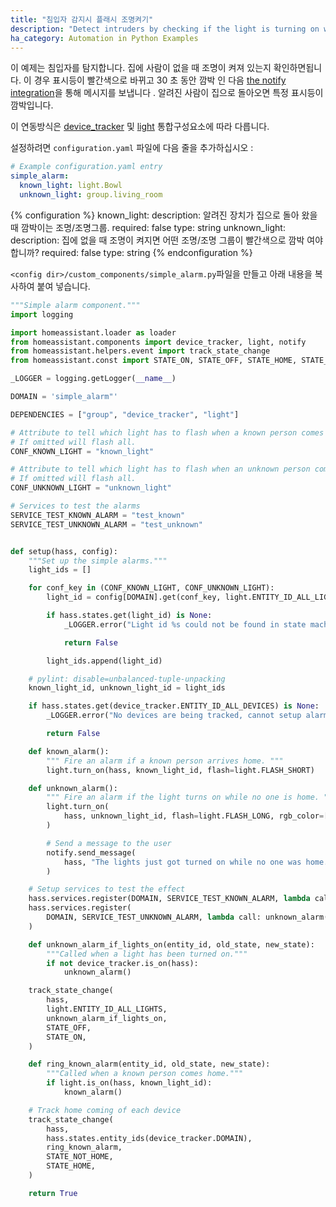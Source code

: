 ```yaml
---
title: "침입자 감지시 플래시 조명켜기"
description: "Detect intruders by checking if the light is turning on while no one is home."
ha_category: Automation in Python Examples
---
```


이 예제는 침입자를 탐지합니다. 집에 사람이 없을 때 조명이 켜져 있는지 확인하면됩니다. 이 경우 표시등이 빨간색으로 바뀌고 30 초 동안 깜박 인 다음 [the notify integration](/integrations/notify/)을 통해 메시지를 보냅니다 . 알려진 사람이 집으로 돌아오면 특정 표시등이 깜박입니다. 

이 연동방식은 [device_tracker](/integrations/device_tracker/) 및 [light](/integrations/light/) 통합구성요소에 따라 다릅니다.

설정하려면 `configuration.yaml` 파일에 다음 줄을 추가하십시오 :


```yaml
# Example configuration.yaml entry
simple_alarm:
  known_light: light.Bowl
  unknown_light: group.living_room
```

{% configuration %}
known_light:
  description: 알려진 장치가 집으로 돌아 왔을 때 깜박이는 조명/조명그룹.
  required: false
  type: string
unknown_light:
  description: 집에 없을 때 조명이 켜지면 어떤 조명/조명 그룹이 빨간색으로 깜박 여야합니까?
  required: false
  type: string
{% endconfiguration %}

`<config dir>/custom_components/simple_alarm.py`파일을 만들고 아래 내용을 복사하여 붙여 넣습니다.

```python
"""Simple alarm component."""
import logging

import homeassistant.loader as loader
from homeassistant.components import device_tracker, light, notify
from homeassistant.helpers.event import track_state_change
from homeassistant.const import STATE_ON, STATE_OFF, STATE_HOME, STATE_NOT_HOME

_LOGGER = logging.getLogger(__name__)

DOMAIN = 'simple_alarm"'

DEPENDENCIES = ["group", "device_tracker", "light"]

# Attribute to tell which light has to flash when a known person comes home
# If omitted will flash all.
CONF_KNOWN_LIGHT = "known_light"

# Attribute to tell which light has to flash when an unknown person comes home
# If omitted will flash all.
CONF_UNKNOWN_LIGHT = "unknown_light"

# Services to test the alarms
SERVICE_TEST_KNOWN_ALARM = "test_known"
SERVICE_TEST_UNKNOWN_ALARM = "test_unknown"


def setup(hass, config):
    """Set up the simple alarms."""
    light_ids = []

    for conf_key in (CONF_KNOWN_LIGHT, CONF_UNKNOWN_LIGHT):
        light_id = config[DOMAIN].get(conf_key, light.ENTITY_ID_ALL_LIGHTS)

        if hass.states.get(light_id) is None:
            _LOGGER.error("Light id %s could not be found in state machine", light_id)

            return False

        light_ids.append(light_id)

    # pylint: disable=unbalanced-tuple-unpacking
    known_light_id, unknown_light_id = light_ids

    if hass.states.get(device_tracker.ENTITY_ID_ALL_DEVICES) is None:
        _LOGGER.error("No devices are being tracked, cannot setup alarm")

        return False

    def known_alarm():
        """ Fire an alarm if a known person arrives home. """
        light.turn_on(hass, known_light_id, flash=light.FLASH_SHORT)

    def unknown_alarm():
        """ Fire an alarm if the light turns on while no one is home. """
        light.turn_on(
            hass, unknown_light_id, flash=light.FLASH_LONG, rgb_color=[255, 0, 0]
        )

        # Send a message to the user
        notify.send_message(
            hass, "The lights just got turned on while no one was home."
        )

    # Setup services to test the effect
    hass.services.register(DOMAIN, SERVICE_TEST_KNOWN_ALARM, lambda call: known_alarm())
    hass.services.register(
        DOMAIN, SERVICE_TEST_UNKNOWN_ALARM, lambda call: unknown_alarm()
    )

    def unknown_alarm_if_lights_on(entity_id, old_state, new_state):
        """Called when a light has been turned on."""
        if not device_tracker.is_on(hass):
            unknown_alarm()

    track_state_change(
        hass,
        light.ENTITY_ID_ALL_LIGHTS,
        unknown_alarm_if_lights_on,
        STATE_OFF,
        STATE_ON,
    )

    def ring_known_alarm(entity_id, old_state, new_state):
        """Called when a known person comes home."""
        if light.is_on(hass, known_light_id):
            known_alarm()

    # Track home coming of each device
    track_state_change(
        hass,
        hass.states.entity_ids(device_tracker.DOMAIN),
        ring_known_alarm,
        STATE_NOT_HOME,
        STATE_HOME,
    )

    return True
```
